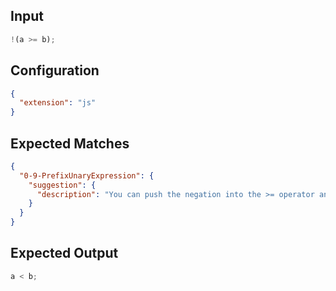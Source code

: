 
## Input
```javascript input
!(a >= b);
```

## Configuration
```json configuration
{
  "extension": "js"
}
```

## Expected Matches
```json expected matches
{
  "0-9-PrefixUnaryExpression": {
    "suggestion": {
      "description": "You can push the negation into the >= operator and convert it into a < operator."
    }
  }
}
```

## Expected Output
```javascript expected output
a < b;
```
